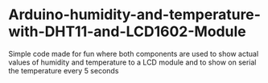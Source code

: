 # Arduino-humidity-and-temperature-with-DHT11-and-LCD1602-Module
Simple code made for fun where both components are used to show actual values of humidity and temperature to a LCD module and to show on serial the temperature every 5 seconds
